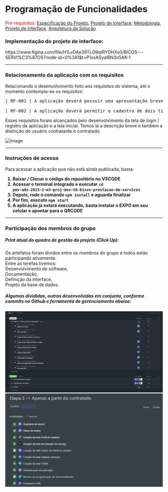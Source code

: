 # Programação de Funcionalidades

<span style="color:red">Pré-requisitos: <a href="2-Especificação do Projeto.md"> Especificação do Projeto</a></span>, <a href="3-Projeto de Interface.md"> Projeto de Interface</a>, <a href="4-Metodologia.md"> Metodologia</a>, <a href="3-Projeto de Interface.md"> Projeto de Interface</a>, <a href="5-Arquitetura da Solução.md"> Arquitetura da Solução</a>

<h3> Implementação do projeto de interface: </h3>
https://www.figma.com/file/H1LvDAe39TLO9qtRYDHXs0/BICOS---SERVI%C3%87OS?node-id=0%3A1&t=P1ssASyalRN3n5AK-1

<hr />

<h3>Relacionamento da aplicação com os requisitos</h3>
Relacionando o desenvolvimento feito aos requisitos do sistema, até o momento contempla-se os requisitos:
<pre>
| RF-001 | A aplicação deverá possuir uma apresentação breve do aplicativo | <br />
| RF-002 | A aplicação deverá permitir o cadastro de dois tipos de usuários, o trabalhador em "Trabalhar" e o contratante em "Contratar" |
</pre>
Esses requisitos foram alcançados pelo desenvolvimento da tela de login / registro da aplicação e a tela inicial.
Temos lá a descrição breve e também a distinção do usuário contratante e contratado. 

![image](https://user-images.githubusercontent.com/68014636/229312817-8512858b-ab95-4803-917c-aa4f3987fc65.png)
<hr />
<h3>Instruções de acesso</h3>

Para acessar a aplicação que não está ainda publicada, basta:
<b>
  1) Baixar / Clonar o código do repositório no VSCODE <br />
  2) Acessar o terminal integrado e executar <code>cd pmv-ads-2023-1-e3-proj-mov-t6-bicos-prestacao-de-servicos</code>
  3) Depois, rode o comando <code>npm install</code> e aguarda finalizar
  4) Por fim, execute <code>npm start</code>
  5) A aplicação já estará executando, basta instalar o EXPO em seu celular e apontar para o QRCODE
</b>
<hr />
<h3> Participação dos membros do grupo </h3>

<h5> Print atual do quadro de gestão do projeto (Click Up): </h5>

Os artefatos foram dividos entre os membros do grupo e todos estão participando ativamente. <br />
  Entre as terefas tivemos: <br />
  Desenvolvimento de software, <br />
  Documentação, <br />
  Definição da interface, <br />
  Projeto da base de dados <br />
  
 <h5>Algumas divididas, outras desenvolvidas em conjunto, conforme commits no Github e ferramenta de gerenciamento abaixo:</h6>

![image](https://raw.githubusercontent.com/ICEI-PUC-Minas-PMV-ADS/pmv-ads-2023-1-e3-proj-mov-t6-bicos-prestacao-de-servicos/main/docs/img/clickup1etapa3.png)
![image](https://raw.githubusercontent.com/ICEI-PUC-Minas-PMV-ADS/pmv-ads-2023-1-e3-proj-mov-t6-bicos-prestacao-de-servicos/main/docs/img/clickup2etapa3.png)
